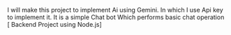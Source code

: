 I will make this project to implement Ai using Gemini. In which I use Api key to implement it. It is a simple Chat bot Which performs basic chat operation [ Backend Project using Node.js]


